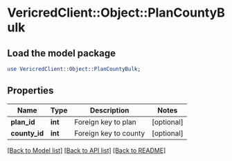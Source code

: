 # VericredClient::Object::PlanCountyBulk

## Load the model package
```perl
use VericredClient::Object::PlanCountyBulk;
```

## Properties
Name | Type | Description | Notes
------------ | ------------- | ------------- | -------------
**plan_id** | **int** | Foreign key to plan | [optional] 
**county_id** | **int** | Foreign key to county | [optional] 

[[Back to Model list]](../README.md#documentation-for-models) [[Back to API list]](../README.md#documentation-for-api-endpoints) [[Back to README]](../README.md)


